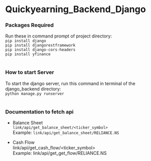 # Quickyearning_Backend_Django


### Packages Required
Run these in command prompt of project directory:<br>
`pip install django`<br>
`pip install djangorestframework`<br>
`pip install django-cors-headers`<br>
`pip install yfinance`<br>
<br>

### How to start Server
To start the django server, run this command in terminal of the django_backend directory:<br>
`python manage.py runserver`<br>
<br>

### Documentation to fetch api

- Balance Sheet<br>
`link/api/get_balance_sheet/<ticker_symbol>`<br>
Example: `link/api/get_balance_sheet/RELIANCE.NS`<br>

- Cash Flow<br>
link/api/get_cash_flow/<ticker_symbol><br>
Example: link/api/get_get_flow/RELIANCE.NS<br>
